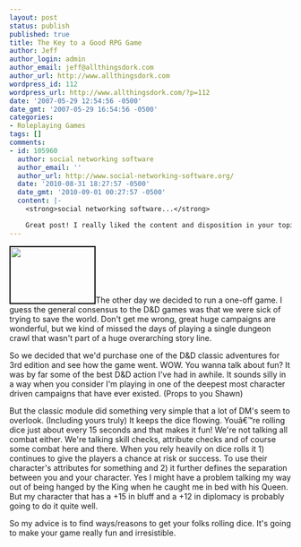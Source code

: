 ```yaml
---
layout: post
status: publish
published: true
title: The Key to a Good RPG Game
author: Jeff
author_login: admin
author_email: jeff@allthingsdork.com
author_url: http://www.allthingsdork.com
wordpress_id: 112
wordpress_url: http://www.allthingsdork.com/?p=112
date: '2007-05-29 12:54:56 -0500'
date_gmt: '2007-05-29 16:54:56 -0500'
categories:
- Roleplaying Games
tags: []
comments:
- id: 105960
  author: social networking software
  author_email: ''
  author_url: http://www.social-networking-software.org/
  date: '2010-08-31 18:27:57 -0500'
  date_gmt: '2010-09-01 00:27:57 -0500'
  content: |-
    <strong>social networking software...</strong>

    Great post! I really liked the content and disposition in your topic!...
---
```

<p><img src="images/dnd.jpg" height="100" width="150" border="2" class="left">The other day we decided to run a one-off game. I guess the general consensus to the D&D games was that we were sick of trying to save the world. Don't get me wrong, great huge campaigns are wonderful, but we kind of missed the days of playing a single dungeon crawl that wasn't part of a huge overarching story line.</p>
<p>So we decided that we'd purchase one of the D&D classic adventures for 3rd edition and see how the game went. WOW. You wanna talk about fun? It was by far some of the best D&D action I've had in awhile. It sounds silly in a way when you consider I'm playing in one of the deepest most character driven campaigns that have ever existed. (Props to you Shawn)</p>
<p>But the classic module did something very simple that a lot of DM's seem to overlook. (Including yours truly) It keeps the dice flowing. You&acirc;&euro;&trade;re rolling dice just about every 15 seconds and that makes it fun! We're not talking all combat either. We're talking skill checks, attribute checks and of course some combat here and there. When you rely heavily on dice rolls it 1) continues to give the players a chance at risk or success. To use their character's attributes for something and 2) it further defines the separation between you and your character. Yes I might have a problem talking my way out of being hanged by the King when he caught me in bed with his Queen. But my character that has a +15 in bluff and a +12 in diplomacy is probably going to do it quite well.</p>
<p>So my advice is to find ways/reasons to get your folks rolling dice. It's going to make your game really fun and irresistible.</p>
